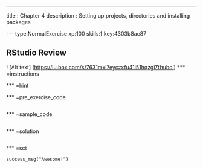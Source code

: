 ---
title       : Chapter 4
description : Setting up projects, directories and installing packages



--- type:NormalExercise xp:100 skills:1 key:4303b8ac87
## RStudio Review
! [Alt text] (https://iu.box.com/s/7631mxi7eyczxfu41l51hqzgi7fhubol)
*** =instructions


*** =hint


*** =pre_exercise_code
```{r}

```

*** =sample_code
```{r}

```

*** =solution
```{r}

```

*** =sct
```{r}
success_msg("Awesome!")
```